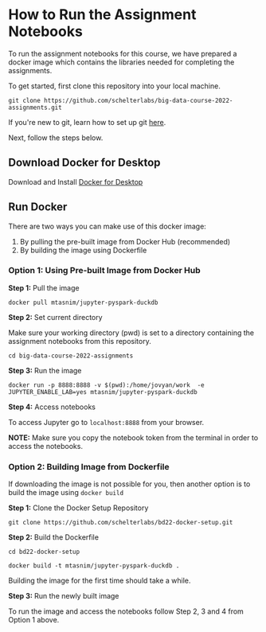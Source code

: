 # How to Run the Assignment Notebooks

To run the assignment notebooks for this course, we have prepared a docker image which contains the libraries needed for completing the assignments.

To get started, first clone this repository into your local machine.

```
git clone https://github.com/schelterlabs/big-data-course-2022-assignments.git
```

If you're new to git, learn how to set up git [here](https://docs.github.com/en/get-started/quickstart/set-up-git).

Next, follow the steps below.

## Download Docker for Desktop

Download and Install [Docker for Desktop](https://www.docker.com/products/docker-desktop)

## Run Docker

There are two ways you can make use of this docker image:

1. By pulling the pre-built image from Docker Hub (recommended)
2. By building the image using Dockerfile

### Option 1: Using Pre-built Image from Docker Hub

**Step 1:** Pull the image

```
docker pull mtasnim/jupyter-pyspark-duckdb
```

**Step 2:** Set current directory

Make sure your working directory (pwd) is set to a directory containing the assignment notebooks from this repository.

```
cd big-data-course-2022-assignments
```

**Step 3:**  Run the image

```
docker run -p 8888:8888 -v $(pwd):/home/jovyan/work  -e JUPYTER_ENABLE_LAB=yes mtasnim/jupyter-pyspark-duckdb

```

**Step 4:**  Access notebooks

To access Jupyter go to `localhost:8888` from your browser. 

**NOTE:** Make sure you copy the notebook token from the terminal in order to access the notebooks.



### Option 2: Building Image from Dockerfile

If downloading the image is not possible for you, then another option is to build the image using `docker build`

**Step 1:** Clone the Docker Setup Repository

```
git clone https://github.com/schelterlabs/bd22-docker-setup.git
```

**Step 2:** Build the Dockerfile

```
cd bd22-docker-setup
```

```
docker build -t mtasnim/jupyter-pyspark-duckdb .
```

Building the image for the first time should take a while.

**Step 3:**  Run the newly built image

To run the image and access the notebooks follow Step 2, 3 and 4 from Option 1 above.
